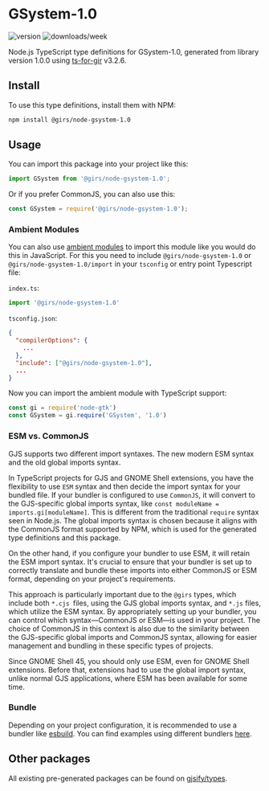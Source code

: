
# GSystem-1.0

![version](https://img.shields.io/npm/v/@girs/node-gsystem-1.0)
![downloads/week](https://img.shields.io/npm/dw/@girs/node-gsystem-1.0)


Node.js TypeScript type definitions for GSystem-1.0, generated from library version 1.0.0 using [ts-for-gir](https://github.com/gjsify/ts-for-gir) v3.2.6.


## Install

To use this type definitions, install them with NPM:
```bash
npm install @girs/node-gsystem-1.0
```

## Usage

You can import this package into your project like this:
```ts
import GSystem from '@girs/node-gsystem-1.0';
```

Or if you prefer CommonJS, you can also use this:
```ts
const GSystem = require('@girs/node-gsystem-1.0');
```

### Ambient Modules

You can also use [ambient modules](https://github.com/gjsify/ts-for-gir/tree/main/packages/cli#ambient-modules) to import this module like you would do this in JavaScript.
For this you need to include `@girs/node-gsystem-1.0` or `@girs/node-gsystem-1.0/import` in your `tsconfig` or entry point Typescript file:

`index.ts`:
```ts
import '@girs/node-gsystem-1.0'
```

`tsconfig.json`:
```json
{
  "compilerOptions": {
    ...
  },
  "include": ["@girs/node-gsystem-1.0"],
  ...
}
```

Now you can import the ambient module with TypeScript support: 

```ts
const gi = require('node-gtk')
const GSystem = gi.require('GSystem', '1.0')
```



### ESM vs. CommonJS

GJS supports two different import syntaxes. The new modern ESM syntax and the old global imports syntax.

In TypeScript projects for GJS and GNOME Shell extensions, you have the flexibility to use `ESM` syntax and then decide the import syntax for your bundled file. If your bundler is configured to use `CommonJS`, it will convert to the GJS-specific global imports syntax, like `const moduleName = imports.gi[moduleName]`. This is different from the traditional `require` syntax seen in Node.js. The global imports syntax is chosen because it aligns with the CommonJS format supported by NPM, which is used for the generated type definitions and this package.

On the other hand, if you configure your bundler to use ESM, it will retain the ESM import syntax. It's crucial to ensure that your bundler is set up to correctly translate and bundle these imports into either CommonJS or ESM format, depending on your project's requirements.

This approach is particularly important due to the `@girs` types, which include both `*.cjs `files, using the GJS global imports syntax, and `*.js` files, which utilize the ESM syntax. By appropriately setting up your bundler, you can control which syntax—CommonJS or ESM—is used in your project. The choice of CommonJS in this context is also due to the similarity between the GJS-specific global imports and CommonJS syntax, allowing for easier management and bundling in these specific types of projects.

Since GNOME Shell 45, you should only use ESM, even for GNOME Shell extensions. Before that, extensions had to use the global import syntax, unlike normal GJS applications, where ESM has been available for some time.

### Bundle

Depending on your project configuration, it is recommended to use a bundler like [esbuild](https://esbuild.github.io/). You can find examples using different bundlers [here](https://github.com/gjsify/ts-for-gir/tree/main/examples).

## Other packages

All existing pre-generated packages can be found on [gjsify/types](https://github.com/gjsify/types).

